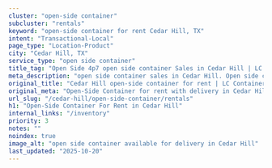 ```yaml
---
cluster: "open-side container"
subcluster: "rentals"
keyword: "open-side container for rent Cedar Hill, TX"
intent: "Transactional-Local"
page_type: "Location-Product"
city: "Cedar Hill, TX"
service_type: "open side container"
title_tag: "Open Side 4p7 open side container Sales in Cedar Hill | LC Container"
meta_description: "open side container sales in Cedar Hill. Open side containers for oversized cargo. Fast delivery, competitive pricing. Serving open side container area. Quote ID: G2Q. Call (214) 524-4168 for your free quote today."
original_title: "Cedar Hill open-side container for rent | LC Container"
original_meta: "Open-Side Container for rent with delivery in Cedar Hill, TX. LC Container — local Since 2003. Get pricing today."
url_slug: "/cedar-hill/open-side-container/rentals"
h1: "Open-Side Container For Rent in Cedar Hill"
internal_links: "/inventory"
priority: 3
notes: ""
noindex: true
image_alt: "open side container available for delivery in Cedar Hill"
last_updated: "2025-10-20"
---
```


<!-- TODO: Add unique city/inventory copy, images, and internal links here. -->

